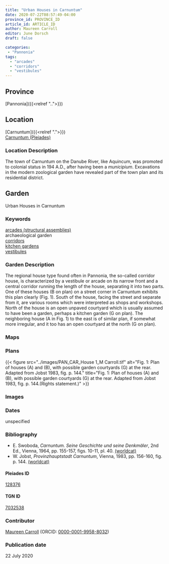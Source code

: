 ```yaml
---
title: "Urban Houses in Carnuntum"
date: 2020-07-22T08:57:49-04:00
province_id: PROVINCE_ID
article_id: ARTICLE_ID
author: Maureen Carroll
editor: June Dorsch
draft: false

categories:
 - "Pannonia"
tags:
  - "arcades"
  - "corridors"
  - "vestibules"
---
```


## Province

[Pannonia]({{<relref "..">}})

<!--### Province Description-->

<!-- DESCRIPTION -->


## Location

[Carnuntum]({{<relref ".">}}) \
[Carnuntum (Pleiades)](https://pleiades.stoa.org/places/128376)

### Location Description

The town of Carnuntum on the Danube River, like Aquincum, was promoted to colonial status in 194 A.D., after having been a *municipium*. Excavations in the modern zoological garden have revealed part of the town plan and its residential district.

<!--## Sublocation-->

<!--
[AREA WITHIN LOCATION, LIKE “PALATINE HILL”](GEOREFERENCE LINK)
A sublocation is any area larger than an individual garden, but located within a location. I would always try to include a link to a controlled vocabulary here if possible. This ID may well be different from the Garden ID, e.g., Pompeii versus a Garden in one of the houses which has its own Pleiades ID.
-->

<!--### Sublocation Description-->

<!-- DESCRIPTION -->

## Garden

Urban Houses in Carnuntum

### Keywords

[arcades (structural assemblies)](http://vocab.getty.edu/page/aat/300002580) \
archaeological garden \
[corridors](http://vocab.getty.edu/page/aat/300004294) \
[kitchen gardens](http://vocab.getty.edu/page/aat/300008110) \
[vestibules](http://vocab.getty.edu/page/aat/300083076)

### Garden Description

The regional house type found often in Pannonia, the so-called corridor house, is characterized by a vestibule or arcade on its narrow front and a central corridor running the length of the house, separating it into two parts. One of these houses (B on plan) on a street corner in Carnuntum exhibits this plan clearly (Fig. 1). South of the house, facing the street and separate from it, are various rooms which were interpreted as shops and workshops. North of the house is an open unpaved courtyard which is usually assumed to have been a garden, perhaps a kitchen garden (G on plan). The neighboring house (A in Fig. 1) to the east is of similar plan, if somewhat more irregular, and it too has an open courtyard at the north (G on plan).

### Maps


### Plans

{{< figure src="../images/PAN_CAR_House 1_M Carroll.tif" alt="Fig. 1: Plan of houses (A) and (B), with possible garden courtyards (G) at the rear. Adapted from Jobst 1983, fig. p. 144." title="Fig. 1: Plan of houses (A) and (B), with possible garden courtyards (G) at the rear. Adapted from Jobst 1983, fig. p. 144.(Rights statement.)" >}}

### Images


### Dates

unspecified

### Bibliography

* E. Swoboda, *Carnuntum. Seine Geschichte und seine Denkmäler*, 2nd Ed., Vienna, 1964, pp. 155-157, figs. 10-11, pl. 40. [(worldcat)](http://www.worldcat.org/oclc/223422804)
* W. Jobst, *Provinzhauptstadt Carnuntum*, Vienna, 1983, pp. 156-160, fig. p. 144. [(worldcat)](http://www.worldcat.org/oclc/251349102)

<!--#### Periodo ID-->

<!-- [PERIODO_ID](https://pleiades.stoa.org/places/PLEIADES_ID) -->

#### Pleiades ID

[128376](https://pleiades.stoa.org/places/128376)

#### TGN ID

[7032538](http://vocab.getty.edu/page/tgn/7032538)

### Contributor

[Maureen Carroll](https://www.sheffield.ac.uk/archaeology/our-people/academic-staff/maureen-carroll) (ORCID: [0000-0001-9958-8032](https://orcid.org/0000-0001-9958-8032))

### Publication date

22 July 2020